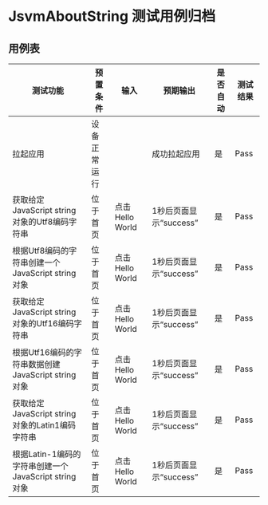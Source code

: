 # JsvmAboutString 测试用例归档

## 用例表

| 测试功能                                             | 预置条件     | 输入            | 预期输出               | 是否自动 | 测试结果 |
| ---------------------------------------------------- | ------------ | --------------- | ---------------------- | -------- | -------- |
| 拉起应用                                             | 设备正常运行 |                 | 成功拉起应用           | 是       | Pass     |
| 获取给定JavaScript string对象的Utf8编码字符串        | 位于首页     | 点击Hello World | 1秒后页面显示“success” | 是       | Pass     |
| 根据Utf8编码的字符串创建一个JavaScript string对象    | 位于首页     | 点击Hello World | 1秒后页面显示“success” | 是       | Pass     |
| 获取给定JavaScript string对象的Utf16编码字符串       | 位于首页     | 点击Hello World | 1秒后页面显示“success” | 是       | Pass     |
| 根据Utf16编码的字符串数据创建JavaScript string对象   | 位于首页     | 点击Hello World | 1秒后页面显示“success” | 是       | Pass     |
| 获取给定JavaScript string对象的Latin1编码字符串      | 位于首页     | 点击Hello World | 1秒后页面显示“success” | 是       | Pass     |
| 根据Latin-1编码的字符串创建一个JavaScript string对象 | 位于首页     | 点击Hello World | 1秒后页面显示“success” | 是       | Pass     |
